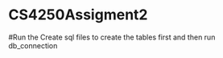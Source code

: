 # CS4250Assigment2

#Run the Create sql files to create the tables first and then run db_connection
